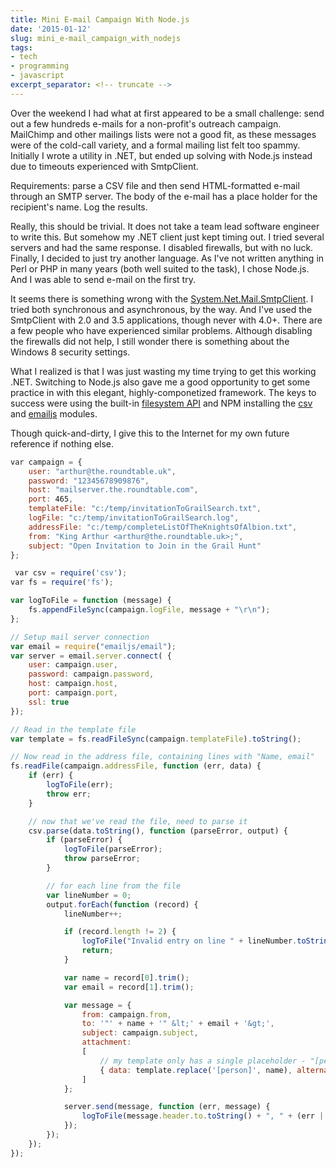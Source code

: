 ```yaml
---
title: Mini E-mail Campaign With Node.js
date: '2015-01-12'
slug: mini_e-mail_campaign_with_nodejs
tags:
- tech
- programming
- javascript
excerpt_separator: <!-- truncate -->
---
```


Over the weekend I had what at first appeared to be a small challenge: send out
a few hundreds e-mails for a non-profit's outreach campaign. MailChimp and other
mailings lists were not a good fit, as these messages were of the cold-call
variety, and a formal mailing list felt too spammy. Initially I wrote a utility
in .NET, but ended up solving with Node.js instead due to timeouts experienced
with SmtpClient.

<!-- truncate -->

Requirements: parse a CSV file and then send HTML-formatted e-mail through an
SMTP server. The body of the e-mail has a place holder for the recipient's name.
Log the results.

Really, this should be trivial. It does not take a team lead software engineer
to write this. But somehow my .NET client just kept timing out. I tried several
servers and had the same response. I disabled firewalls, but with no luck.
Finally, I decided to just try another language. As I've not written anything in
Perl or PHP in many years (both well suited to the task), I chose Node.js. And I
was able to send e-mail on the first try.

It seems there is something wrong with the [System.Net.Mail.SmtpClient](http://msdn.microsoft.com/en-us/library/system.net.mail.smtpclient%28v=vs.110%29.aspx).
I tried both synchronous and asynchronous, by the way. And I've used the
SmtpClient with 2.0 and 3.5 applications, though never with 4.0+. There are a
few people who have experienced similar problems. Although disabling the
firewalls did not help, I still wonder there is something about the Windows 8
security settings.

What I realized is that I was just wasting my time trying to get this working
.NET. Switching to Node.js also gave me a good opportunity to get some practice
in with this elegant, highly-componetized framework. The keys to success were
using the built-in [filesystem API](http://nodejs.org/api/fs.html)
and NPM installing the [csv](http://csv.adaltas.com/parse/) and [emailjs](https://github.com/eleith/emailjs) modules.

Though quick-and-dirty, I give this to the Internet for my own future reference
if nothing else.

```javascript
var campaign = {
    user: "arthur@the.roundtable.uk",
    password: "12345678909876",
    host: "mailserver.the.roundtable.com",
    port: 465,
    templateFile: "c:/temp/invitationToGrailSearch.txt",
    logFile: "c:/temp/invitationToGrailSearch.log",
    addressFile: "c:/temp/completeListOfTheKnightsOfAlbion.txt",
    from: "King Arthur <arthur@the.roundtable.uk>;",
    subject: "Open Invitation to Join in the Grail Hunt"
};

 var csv = require('csv');
var fs = require('fs');

var logToFile = function (message) {
    fs.appendFileSync(campaign.logFile, message + "\r\n");
};

// Setup mail server connection
var email = require("emailjs/email");
var server = email.server.connect( {
    user: campaign.user,
    password: campaign.password,
    host: campaign.host,
    port: campaign.port,
    ssl: true
});

// Read in the template file
var template = fs.readFileSync(campaign.templateFile).toString();

// Now read in the address file, containing lines with "Name, email"
fs.readFile(campaign.addressFile, function (err, data) {
    if (err) {
        logToFile(err);
        throw err;
    }

    // now that we've read the file, need to parse it
    csv.parse(data.toString(), function (parseError, output) {
        if (parseError) {
            logToFile(parseError);
            throw parseError;
        }

        // for each line from the file
        var lineNumber = 0;
        output.forEach(function (record) {
            lineNumber++;

            if (record.length != 2) {
                logToFile("Invalid entry on line " + lineNumber.toString() + ", which has " + record.length.toString() + " columns");
                return;
            }

            var name = record[0].trim();
            var email = record[1].trim();

            var message = {
                from: campaign.from,
                to: '"' + name + '" &lt;' + email + '&gt;',
                subject: campaign.subject,
                attachment:
                [
                    // my template only has a single placeholder - "[person]"
                    { data: template.replace('[person]', name), alternative: true }
                ]
            };

            server.send(message, function (err, message) {
                logToFile(message.header.to.toString() + ", " + (err || 'success').toString() );
            });
        });
    });
});
```
